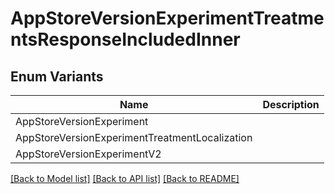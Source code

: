 # AppStoreVersionExperimentTreatmentsResponseIncludedInner

## Enum Variants

| Name | Description |
|---- | -----|
| AppStoreVersionExperiment |  |
| AppStoreVersionExperimentTreatmentLocalization |  |
| AppStoreVersionExperimentV2 |  |

[[Back to Model list]](../README.md#documentation-for-models) [[Back to API list]](../README.md#documentation-for-api-endpoints) [[Back to README]](../README.md)


